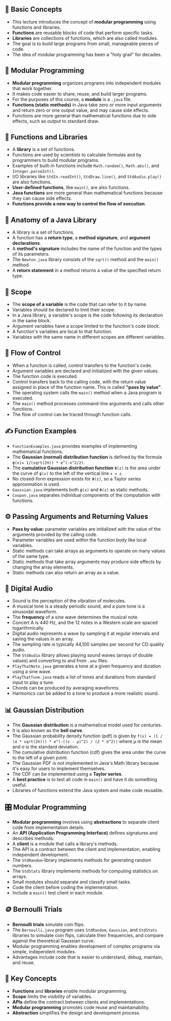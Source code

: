 ## 🧱 Basic Concepts

- This lecture introduces the concept of **modular programming** using functions and libraries.
- **Functions** are reusable blocks of code that perform specific tasks.
- **Libraries** are collections of functions, which are also called modules.
- The goal is to build large programs from small, manageable pieces of code.
- The idea of modular programming has been a "holy grail" for decades.

## 🧩 Modular Programming

- **Modular programming** organizes programs into independent modules that work together.
- It makes code easier to share, reuse, and build larger programs.
- For the purposes of this course, a **module** is a `.java` file.
- **Functions (static methods)** in Java take zero or more input arguments and return zero or one output value, and may cause side effects.
- Functions are more general than mathematical functions due to side effects, such as output to standard draw.

## 🧰 Functions and Libraries

- A **library** is a set of functions.
- Functions are used by scientists to calculate formulas and by programmers to build modular programs.
- Examples of built-in functions include `Math.random()`, `Math.abs()`, and `Integer.parseInt()`.
- I/O libraries like `StdIn.readInt()`, `StdDraw.line()`, and `StdAudio.play()` are also functions.
- **User-defined functions**, like `main()`, are also functions.
- **Java functions** are more general than mathematical functions because they can cause side effects.
- **Functions provide a new way to control the flow of execution**.

## 🔬 Anatomy of a Java Library

- A library is a set of functions.
- A function has a **return type**, a **method signature**, and **argument declarations**.
- A **method's signature** includes the name of the function and the types of its parameters.
- The `Newton.java` library consists of the `sqrt()` method and the `main()` method.
- A **return statement** in a method returns a value of the specified return type.

## 🎯 Scope

- The **scope of a variable** is the code that can refer to it by name.
- Variables should be declared to limit their scope.
- In a Java library, a variable's scope is the code following its declaration in the same block.
- Argument variables have a scope limited to the function's code block.
- A function's variables are local to that function.
- Variables with the same name in different scopes are different variables.

## 🚦 Flow of Control

- When a function is called, control transfers to the function's code.
- Argument variables are declared and initialized with the given values.
- The function code is executed.
- Control transfers back to the calling code, with the return value assigned in place of the function name. This is called **"pass by value"**.
- The operating system calls the `main()` method when a Java program is executed.
- The `main()` method processes command-line arguments and calls other functions.
- The flow of control can be traced through function calls.

## ✍️ Function Examples

- `FunctionExamples.java` provides examples of implementing mathematical functions.
- The **Gaussian (normal) distribution function** is defined by the formula `ϕ(x)= 1/(sqrt(2π)) * e^(-x^2/2)`.
- The **cumulative Gaussian distribution function** `Φ(z)` is the area under the curve of `ϕ(x)` to the left of the vertical line `x = z`.
- No closed-form expression exists for `Φ(z)`, so a Taylor series approximation is used.
- `Gaussian.java` implements both `ϕ(x)` and `Φ(z)` as static methods.
- `Coupon.java` separates individual components of the computation with functions.

## ⚙️ Passing Arguments and Returning Values

- **Pass by value:** parameter variables are initialized with the value of the arguments provided by the calling code.
- Parameter variables are used within the function body like local variables.
- Static methods can take arrays as arguments to operate on many values of the same type.
- Static methods that take array arguments may produce side effects by changing the array elements.
- Static methods can also return an array as a value.

## 🎵 Digital Audio

- Sound is the perception of the vibration of molecules.
- A musical tone is a steady periodic sound, and a pure tone is a sinusoidal waveform.
- The **frequency** of a sine wave determines the musical note.
- Concert A is 440 Hz, and the 12 notes in a Western scale are spaced logarithmically.
- Digital audio represents a wave by sampling it at regular intervals and saving the values in an array.
- The sampling rate is typically 44,100 samples per second for CD quality audio.
- The `StdAudio` library allows playing sound waves (arrays of double values) and converting to and from `.wav` files.
- `PlayThatNote.java` generates a tone at a given frequency and duration using a sine wave.
- `PlayThatTune.java` reads a list of tones and durations from standard input to play a tune.
- Chords can be produced by averaging waveforms.
- Harmonics can be added to a tone to produce a more realistic sound.

## 📊 Gaussian Distribution

- The **Gaussian distribution** is a mathematical model used for centuries.
- It is also known as the **bell curve**.
- The Gaussian probability density function (pdf) is given by `f(x) = (1 / (σ * sqrt(2π))) * e^(-((x - μ)^2) / (2 * σ^2))` where μ is the mean and σ is the standard deviation.
- The cumulative distribution function (cdf) gives the area under the curve to the left of a given point.
- The Gaussian PDF is not implemented in Java's Math library because it's easy for users to implement themselves.
- The CDF can be implemented using a **Taylor series**.
- A **best practice** is to test all code in `main()` and have it do something useful.
- Libraries of functions extend the Java system and make code reusable.

## 🎛️ Modular Programming

- **Modular programming** involves using **abstractions** to separate client code from implementation details.
- An **API (Application Programming Interface)** defines signatures and describes methods.
- A **client** is a module that calls a library's methods.
- The API is a contract between the client and implementation, enabling independent development.
- The `StdRandom` library implements methods for generating random numbers.
- The `StdStats` library implements methods for computing statistics on arrays.
- Small modules should separate and classify small tasks.
- Code the client before coding the implementation.
- Include a `main()` test client in each module.

## 🪙 Bernoulli Trials

- **Bernoulli trials** simulate coin flips.
- The `Bernoulli.java` program uses `StdRandom`, `Gaussian`, and `StdStats` libraries to simulate coin flips, calculate their frequencies, and compare against the theoretical Gaussian curve.
- Modular programming enables development of complex programs via simple, independent modules.
- Advantages include code that is easier to understand, debug, maintain, and reuse.

## 🔑 Key Concepts

- **Functions** and **libraries** enable modular programming.
- **Scope** limits the visibility of variables.
- **APIs** define the contract between clients and implementations.
- **Modular programming** promotes code reuse and maintainability.
- **Abstraction** simplifies the design and development process.
